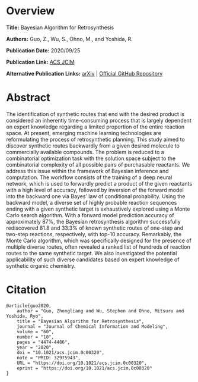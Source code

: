 # Overview
**Title:**
Bayesian Algorithm for Retrosynthesis

**Authors:**
Guo, Z., Wu, S., Ohno, M., and Yoshida, R.

**Publication Date:**
2020/09/25

**Publication Link:**
[ACS JCIM](https://pubs.acs.org/doi/10.1021/acs.jcim.0c00320)

**Alternative Publication Links:**
[arXiv](https://arxiv.org/abs/2003.03190) |
[Official GitHub Repository](https://github.com/zguo235/bayesian_retro)


# Abstract
The identification of synthetic routes that end with the desired product is considered an inherently time-consuming process that is largely dependent on expert knowledge regarding a limited proportion of the entire reaction space. 
At present, emerging machine learning technologies are reformulating the process of retrosynthetic planning. 
This study aimed to discover synthetic routes backwardly from a given desired molecule to commercially available compounds. 
The problem is reduced to a combinatorial optimization task with the solution space subject to the combinatorial complexity of all possible pairs of purchasable reactants. 
We address this issue within the framework of Bayesian inference and computation. 
The workflow consists of the training of a deep neural network, which is used to forwardly predict a product of the given reactants with a high level of accuracy, followed by inversion of the forward model into the backward one via Bayes’ law of conditional probability. 
Using the backward model, a diverse set of highly probable reaction sequences ending with a given synthetic target is exhaustively explored using a Monte Carlo search algorithm. 
With a forward model prediction accuracy of approximately 87%, the Bayesian retrosynthesis algorithm successfully rediscovered 81.8 and 33.3% of known synthetic routes of one-step and two-step reactions, respectively, with top-10 accuracy. 
Remarkably, the Monte Carlo algorithm, which was specifically designed for the presence of multiple diverse routes, often revealed a ranked list of hundreds of reaction routes to the same synthetic target. 
We also investigated the potential applicability of such diverse candidates based on expert knowledge of synthetic organic chemistry.


# Citation
```
@article{guo2020,
    author = "Guo, Zhongliang and Wu, Stephen and Ohno, Mitsuru and Yoshida, Ryo",
    title = "Bayesian Algorithm for Retrosynthesis",
    journal = "Journal of Chemical Information and Modeling",
    volume = "60",
    number = "10",
    pages = "4474-4486",
    year = "2020",
    doi = "10.1021/acs.jcim.0c00320",
    note = "PMID: 32975943",
    URL = "https://doi.org/10.1021/acs.jcim.0c00320",
    eprint = "https://doi.org/10.1021/acs.jcim.0c00320"
}
```
